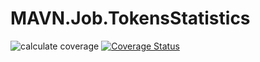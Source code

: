 # MAVN.Job.TokensStatistics

![calculate coverage](https://github.com/OpenMAVN/MAVN.Job.TokensStatistics/workflows/coverage%20report/badge.svg)
[![Coverage Status](https://coveralls.io/repos/github/OpenMAVN/MAVN.Job.TokensStatistics/badge.svg?branch=master)](https://coveralls.io/github/OpenMAVN/MAVN.Job.TokensStatistics?branch=master)
